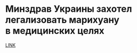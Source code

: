 # Минздрав Украины захотел легализовать марихуану в медицинских целях



[LINK](https://varlamov.ru/3290148.html)